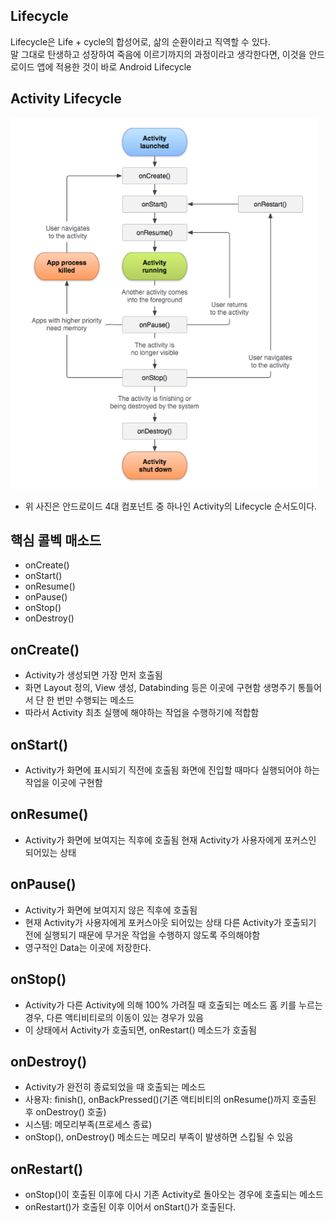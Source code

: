 ## Lifecycle
Lifecycle은 Life + cycle의 합성어로, 삶의 순환이라고 직역할 수 있다.\
말 그대로 탄생하고 성장하여 죽음에 이르기까지의 과정이라고 생각한다면, 이것을 안드로이드 앱에 적용한 것이 바로 Android Lifecycle

## Activity Lifecycle
![image](image.png)
+ 위 사진은 안드로이드 4대 컴포넌트 중 하나인 Activity의 Lifecycle 순서도이다.

## 핵심 콜벡 매소드
+ onCreate()
+ onStart()
+ onResume()
+ onPause()
+ onStop()
+ onDestroy()
## onCreate()
+ Activity가 생성되면 가장 먼저 호출됨
+ 화면 Layout 정의, View 생성, Databinding 등은 이곳에 구현함
생명주기 통틀어서 단 한 번만 수행되는 메소드
+ 따라서 Activity 최초 실행에 해야하는 작업을 수행하기에 적합함
## onStart()
+ Activity가 화면에 표시되기 직전에 호출됨
화면에 진입할 때마다 실행되어야 하는 작업을 이곳에 구현함
##  onResume()
+ Activity가 화면에 보여지는 직후에 호출됨
현재 Activity가 사용자에게 포커스인 되어있는 상태
##  onPause()
+ Activity가 화면에 보여지지 않은 직후에 호출됨
+ 현재 Activity가 사용자에게 포커스아웃 되어있는 상태
다른 Activity가 호출되기 전에 실행되기 때문에 무거운 작업을 수행하지 않도록 주의해야함
+ 영구적인 Data는 이곳에 저장한다.
##  onStop()
+ Activity가 다른 Activity에 의해 100% 가려질 때 호출되는 메소드
홈 키를 누르는 경우, 다른 액티비티로의 이동이 있는 경우가 있음
+ 이 상태에서 Activity가 호출되면, onRestart() 메소드가 호출됨
## onDestroy()
+ Activity가 완전히 종료되었을 때 호출되는 메소드
+ 사용자: finish(), onBackPressed()(기존 액티비티의 onResume()까지 호출된 후 onDestroy() 호출)
+ 시스템: 메모리부족(프로세스 종료)
+ onStop(), onDestroy() 메소드는 메모리 부족이 발생하면 스킵될 수 있음

## onRestart()
+ onStop()이 호출된 이후에 다시 기존 Activity로 돌아오는 경우에 호출되는 메소드
+ onRestart()가 호출된 이후 이어서 onStart()가 호출된다.